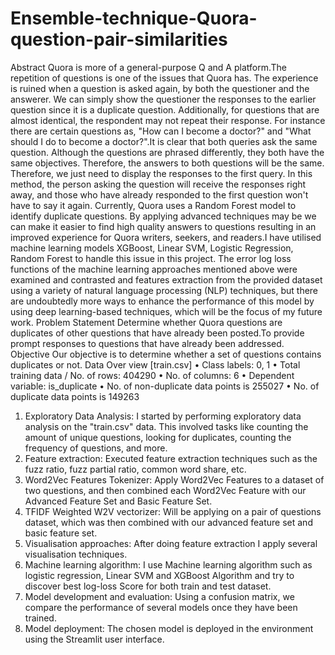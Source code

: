 # Ensemble-technique-Quora-question-pair-similarities
Abstract
Quora is more of a general-purpose Q and A platform.The repetition of questions is one of the issues that Quora has. The experience is ruined when a question is asked again, by both the questioner and the answerer. We can simply show the questioner the responses to the earlier question since it is a duplicate question. Additionally, for questions that are almost identical, the respondent may not repeat their response.
For instance there are certain questions as, "How can I become a doctor?" and "What should I do to become a doctor?".It is clear that both queries ask the same question. Although the questions are phrased differently, they both have the same objectives. Therefore, the answers to both questions will be the same. Therefore, we just need to display the responses to the first query. In this method, the person asking the question will receive the responses right away, and those who have already responded to the first question won't have to say it again.
Currently, Quora uses a Random Forest model to identify duplicate questions. By applying advanced techniques may be we can make it easier to find high quality answers to questions resulting in an improved experience for Quora writers, seekers, and readers.I have utilised machine learning models XGBoost, Linear SVM, Logistic Regression, Random Forest to handle this issue in this project. The error log loss functions of the machine learning approaches mentioned above were examined and contrasted and features extraction from the provided dataset using a variety of natural language processing (NLP) techniques, but there are undoubtedly more ways to enhance the performance of this model by using deep learning-based techniques, which will be the focus of my future work.
Problem Statement
Determine whether Quora questions are duplicates of other questions that have already been posted.To provide prompt responses to questions that have already been addressed.
Objective 
Our objective is to determine whether a set of questions contains duplicates or not.
Data Over view [train.csv]
•	Class labels: 0, 1 
•	Total training data / No. of rows: 404290 
•	No. of columns: 6 
•	Dependent variable: is_duplicate 
•	No. of non-duplicate data points is 255027 
•	No. of duplicate data points is 149263 
1.	Exploratory Data Analysis: I started by performing exploratory data analysis on the "train.csv" data. This involved tasks like counting the amount of unique questions, looking for duplicates, counting the frequency of questions, and more. 
2.	Feature extraction: Executed feature extraction techniques such as the fuzz ratio, fuzz partial ratio, common word share, etc.
3.	Word2Vec Features Tokenizer: Apply Word2Vec Features to a dataset of two questions, and then combined each Word2Vec Feature with our Advanced Feature Set and Basic Feature Set. 
4.	TFIDF Weighted W2V vectorizer: Will be applying on a pair of questions dataset, which was then combined with our advanced feature set and basic feature set.
5.	Visualisation approaches: After doing feature extraction I apply several visualisation techniques.
6.	Machine learning algorithm: I use Machine learning algorithm such as logistic regression, Linear SVM and XGBoost Algorithm and try to discover best log-loss Score for both train and test dataset.
7.	Model development and evaluation: Using a confusion matrix, we compare the performance of several models once they have been trained.
8.	Model deployment: The chosen model is deployed in the environment using the Streamlit user interface.

